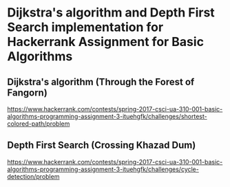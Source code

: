 # Dijkstra's algorithm and Depth First Search implementation for Hackerrank Assignment for Basic Algorithms
## Dijkstra's algorithm (Through the Forest of Fangorn)
https://www.hackerrank.com/contests/spring-2017-csci-ua-310-001-basic-algorithms-programming-assignment-3-ituehgfk/challenges/shortest-colored-path/problem

## Depth First Search (Crossing Khazad Dum)
https://www.hackerrank.com/contests/spring-2017-csci-ua-310-001-basic-algorithms-programming-assignment-3-ituehgfk/challenges/cycle-detection/problem